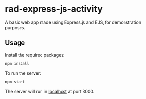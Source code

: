 # rad-express-js-activity

A basic web app made using Express.js and EJS, for demonstration purposes.

## Usage

Install the required packages:

```Bash
npm install
```

To run the server:

```Bash
npm start
```

The server will run in [localhost](http://localhost:3000/) at port 3000.

